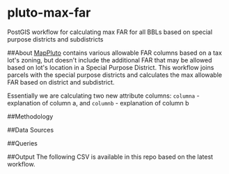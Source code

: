 # pluto-max-far
PostGIS workflow for calculating max FAR for all BBLs based on special purpose districts and subdistricts

##About
[MapPluto](http://www1.nyc.gov/site/planning/data-maps/open-data.page) contains various allowable FAR columns based on a tax lot's zoning, but doesn't include the additional FAR that may be allowed based on lot's location in a Special Purpose District.  This workflow joins parcels with the special purpose districts and calculates the max allowable FAR based on district and subdistrict.  

Essentially we are calculating two new attribute columns: `columna` - explanation of column a, and `columnb` - explanation of column b

##Methodology

##Data Sources

##Queries

##Output
The following CSV is available in this repo based on the latest workflow.
